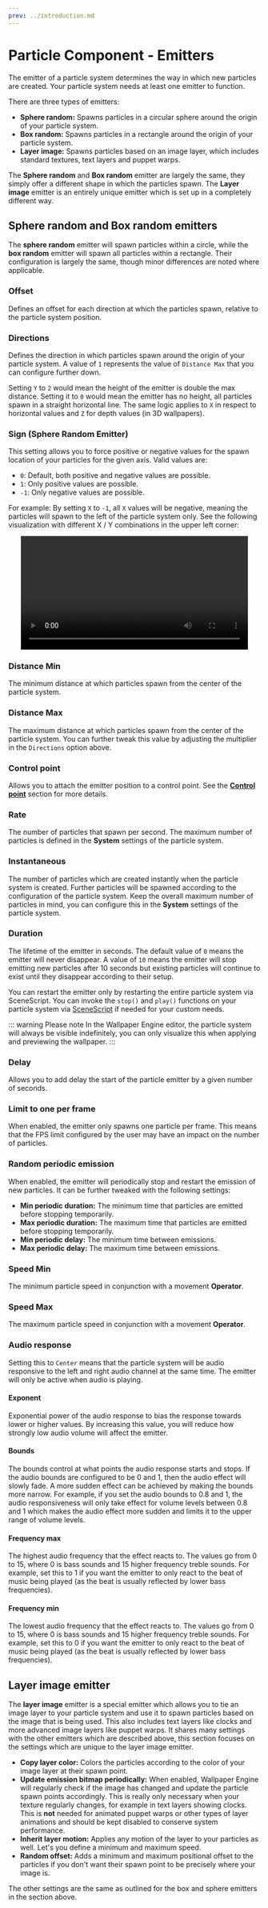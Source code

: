 ```yaml
---
prev: ../introduction.md
---
```


# Particle Component - Emitters

The emitter of a particle system determines the way in which new particles are created. Your particle system needs at least one emitter to function.

There are three types of emitters:

* **Sphere random:** Spawns particles in a circular sphere around the origin of your particle system.
* **Box random:** Spawns particles in a rectangle around the origin of your particle system.
* **Layer image:** Spawns particles based on an image layer, which includes standard textures, text layers and puppet warps.

The **Sphere random** and **Box random** emitter are largely the same, they simply offer a different shape in which the particles spawn. The **Layer image** emitter is an entirely unique emitter which is set up in a completely different way.

## Sphere random and Box random emitters

The **sphere random** emitter will spawn particles within a circle, while the **box random** emitter will spawn all particles within a rectangle. Their configuration is largely the same, though minor differences are noted where applicable.

### Offset

Defines an offset for each direction at which the particles spawn, relative to the particle system position.

### Directions

Defines the direction in which particles spawn around the origin of your particle system. A value of `1` represents the value of `Distance Max` that you can configure further down.

Setting `Y` to `2` would mean the height of the emitter is double the max distance. Setting it to `0` would mean the emitter has no height, all particles spawn in a straight horizontal line. The same logic applies to `X` in respect to horizontal values and `Z` for depth values (in 3D wallpapers).

### Sign (Sphere Random Emitter)

This setting allows you to force positive or negative values for the spawn location of your particles for the given axis. Valid values are:

* `0`: Default, both positive and negative values are possible.
* `1`: Only positive values are possible.
* `-1`: Only negative values are possible.

For example: By setting `X` to `-1`, all `X` values will be negative, meaning the particles will spawn to the left of the particle system only. See the following visualization with different X / Y combinations in the upper left corner:

<video width="90%" style="margin:0 auto;display:block;" controls loop autoplay>
  <source src="/videos/particle_system_sign.mp4" type="video/mp4">
  Your browser does not support the video tag.
</video>

### Distance Min

The minimum distance at which particles spawn from the center of the particle system.

### Distance Max

The maximum distance at which particles spawn from the center of the particle system. You can further tweak this value by adjusting the multiplier in the `Directions` option above.

### Control point

Allows you to attach the emitter position to a control point. See the [**Control point**](/en/scene/particles/component/control_point.html) section for more details.

### Rate

The number of particles that spawn per second. The maximum number of particles is defined in the **System** settings of the particle system.

### Instantaneous

The number of particles which are created instantly when the particle system is created. Further particles will be spawned according to the configuration of the particle system. Keep the overall maximum number of particles in mind, you can configure this in the **System** settings of the particle system.

### Duration

The lifetime of the emitter in seconds. The default value of `0` means the emitter will never disappear. A value of `10` means the emitter will stop emitting new particles after 10 seconds but existing particles will continue to exist until they disappear according to their setup.

You can restart the emitter only by restarting the entire particle system via SceneScript. You can invoke the `stop()` and `play()` functions on your particle system via [SceneScript](en/scene/scenescript/reference/class/IParticleSystem.html) if needed for your custom needs.

::: warning Please note
In the Wallpaper Engine editor, the particle system will always be visible indefinitely, you can only visualize this when applying and previewing the wallpaper.
:::

### Delay

Allows you to add delay the start of the particle emitter by a given number of seconds.

### Limit to one per frame

When enabled, the emitter only spawns one particle per frame. This means that the FPS limit configured by the user may have an impact on the number of particles.

### Random periodic emission

When enabled, the emitter will periodically stop and restart the emission of new particles. It can be further tweaked with the following settings:

* **Min periodic duration:** The minimum time that particles are emitted before stopping temporarily.
* **Max periodic duration:** The maximum time that particles are emitted before stopping temporarily.
* **Min periodic delay:** The minimum time between emissions.
* **Max periodic delay:** The maximum time between emissions.

### Speed Min

The minimum particle speed in conjunction with a movement **Operator**.

### Speed Max

The maximum particle speed in conjunction with a movement **Operator**.

### Audio response

Setting this to `Center` means that the particle system will be audio responsive to the left and right audio channel at the same time. The emitter will only be active when audio is playing.

#### Exponent

Exponential power of the audio response to bias the response towards lower or higher values. By increasing this value, you will reduce how strongly low audio volume will affect the emitter.

#### Bounds

The bounds control at what points the audio response starts and stops. If the audio bounds are configured to be 0 and 1, then the audio effect will slowly fade. A more sudden effect can be achieved by making the bounds more narrow. For example, if you set the audio bounds to 0.8 and 1, the audio responsiveness will only take effect for volume levels between 0.8 and 1 which makes the audio effect more sudden and limits it to the upper range of volume levels.

#### Frequency max

The highest audio frequency that the effect reacts to. The values go from 0 to 15, where 0 is bass sounds and 15 higher frequency treble sounds. For example, set this to 1 if you want the emitter to only react to the beat of music being played (as the beat is usually reflected by lower bass frequencies).

#### Frequency min

The lowest audio frequency that the effect reacts to. The values go from 0 to 15, where 0 is bass sounds and 15 higher frequency treble sounds. For example, set this to 0 if you want the emitter to only react to the beat of music being played (as the beat is usually reflected by lower bass frequencies).

## Layer image emitter

The **layer image** emitter is a special emitter which allows you to tie an image layer to your particle system and use it to spawn particles based on the image that is being used. This also includes text layers like clocks and more advanced image layers like puppet warps. It shares many settings with the other emitters which are described above, this section focuses on the settings which are unique to the layer image emitter.

* **Copy layer color:** Colors the particles according to the color of your image layer at their spawn point.
* **Update emission bitmap periodically:** When enabled, Wallpaper Engine will regularly check if the image has changed and update the particle spawn points accordingly. This is really only necessary when your texture regularly changes, for example in text layers showing clocks. This is **not** needed for animated puppet warps or other types of layer animations and should be kept disabled to conserve system performance.
* **Inherit layer motion:** Applies any motion of the layer to your particles as well. Let's you define a minimum and maximum speed.
* **Random offset:** Adds a minimum and maximum positional offset to the particles if you don't want their spawn point to be precisely where your image is.

The other settings are the same as outlined for the box and sphere emitters in the section above.